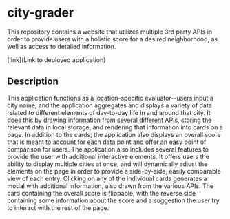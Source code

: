 # city-grader
This repository contains a website that utilizes multiple 3rd party APIs in order to provide users with a holistic score for a desired neighborhood, as well as access to detailed information.


[link](Link to deployed application)

## Description
This application functions as a location-specific evaluator--users input a city name, and the application aggregates and displays a variety of data related to different elements of day-to-day life in and around that city. It does this by drawing information from several different APIs, storing the relevant data in local storage, and rendering that information into cards on a page. In addition to the cards, the application also displays an overall score that is meant to account for each data point and offer an easy point of comparison for users. 
The application also includes several features to provide the user with additional interactive elements. It offers users the ability to display multiple cities at once, and will dynamically adjust the elements on the page in order to provide a side-by-side, easily comparable view of each entry. Clicking on any of the individual cards generates a modal with additional information, also drawn from the various APIs. The card containing the overall score is flippable, with the reverse side containing some information about the score and a suggestion the user try to interact with the rest of the page.